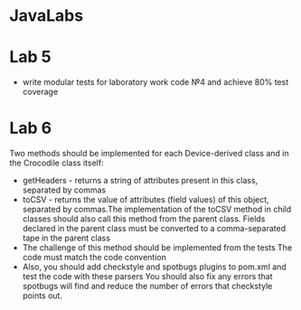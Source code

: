 # JavaLabs
# Lab 5
- write modular tests for laboratory work code №4 and achieve 80% test coverage
# Lab 6
Two methods should be implemented for each Device-derived class and in the Crocodile class itself:
- getHeaders - returns a string of attributes present in this class, separated by commas
- toCSV - returns the value of attributes (field values) of this object, separated by commas.The implementation of the toCSV method in child classes should also call this method from the parent class. Fields declared in the parent class must be converted to a comma-separated tape in the parent class
- The challenge of this method should be implemented from the tests
The code must match the code convention
- Also, you should add checkstyle and spotbugs plugins to pom.xml and test the code with these parsers
You should also fix any errors that spotbugs will find and reduce the number of errors that checkstyle points out.

